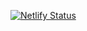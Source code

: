 [![Netlify Status](https://api.netlify.com/api/v1/badges/ebc53f18-ed58-42e4-a04d-f6317ee6a0ff/deploy-status)](https://app.netlify.com/sites/jocular-narwhal-a426d1/deploys)
